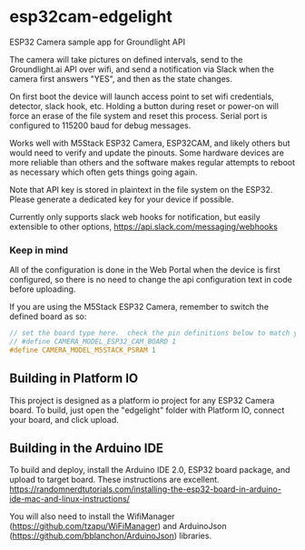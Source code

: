 # esp32cam-edgelight
ESP32 Camera sample app for Groundlight API

The camera will take pictures on defined intervals, send to the Groundlight.ai API over wifi, and send a notification via Slack when the camera first answers "YES", and then as the state changes.

On first boot the device will launch access point to set wifi credentials, detector, slack hook, etc.  Holding a button during reset or power-on will force an erase of the file system and reset this process.   Serial port is configured to 115200 baud for debug messages.  

Works well with M5Stack ESP32 Camera, ESP32CAM, and likely others but would need to verify and update the pinouts.  Some hardware devices are more reliable than others and the software makes regular attempts to reboot as necessary which often gets things going again.

Note that API key is stored in plaintext in the file system on the ESP32.  Please generate a dedicated key for your device if possible. 

Currently only supports slack web hooks for notification, but easily extensible to other options, https://api.slack.com/messaging/webhooks

### Keep in mind

All of the configuration is done in the Web Portal when the device is first configured, so there is no need to change the api configuration text in code before uploading.

If you are using the M5Stack ESP32 Camera, remember to switch the defined board as so:

```cpp
// set the board type here.  check the pin definitions below to match your actual board
// #define CAMERA_MODEL_ESP32_CAM_BOARD 1
#define CAMERA_MODEL_M5STACK_PSRAM 1
```

## Building in Platform IO

This project is designed as a platform io project for any ESP32 Camera board. To build, just open the "edgelight" folder with Platform IO, connect your board, and click upload.

## Building in the Arduino IDE

To build and deploy, install the Arduino IDE 2.0, ESP32 board package, and upload to target board.  These instructions are excellent. https://randomnerdtutorials.com/installing-the-esp32-board-in-arduino-ide-mac-and-linux-instructions/

You will also need to install the WifiManager (https://github.com/tzapu/WiFiManager) and ArduinoJson (https://github.com/bblanchon/ArduinoJson) libraries.